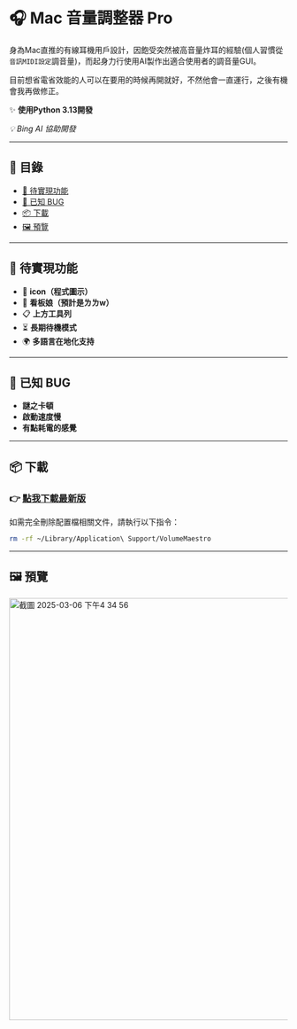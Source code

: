 # 🎧 **Mac 音量調整器 Pro**

身為Mac直推的有線耳機用戶設計，因飽受突然被高音量炸耳的經驗(個人習慣從`音訊MIDI設定`調音量)，而起身力行使用AI製作出適合使用者的調音量GUI。

目前想省電省效能的人可以在要用的時候再開就好，不然他會一直運行，之後有機會我再做修正。

✨ **使用Python 3.13開發** 

_💡 Bing AI 協助開發_

---

## 📖 **目錄**
- [🚀 待實現功能](#-待實現功能)
- [🐞 已知 BUG](#-已知-bug)
- [📦 下載](#-下載)
- [🖼️ 預覽](#%EF%B8%8F-%E9%A0%90%E8%A6%BD)

---

## 🚀 **待實現功能**
- 🌟 **icon（程式圖示）**
- 🌸 **看板娘（預計是ㄌㄌw）**
- 📋 **上方工具列**
- ⏳ **長期待機模式**
- 🌍 **多語言在地化支持**

---

## 🐞 **已知 BUG**
- **謎之卡頓**
- **啟動速度慢**
- **有點耗電的感覺**

---

## 📦 **下載**
### 👉 [**點我下載最新版**](https://github.com/koko0221/Mac_Volume_Maestro_Pro/releases/download/latest/Mac_Volume_Maestro_Pro.zip)  

如需完全刪除配置檔相關文件，請執行以下指令：
```bash
rm -rf ~/Library/Application\ Support/VolumeMaestro
```

---

## 🖼️ **預覽**
<img width="762" alt="截圖 2025-03-06 下午4 34 56" src="https://github.com/user-attachments/assets/385d3766-ee17-49db-872b-481a88e4a257" />

